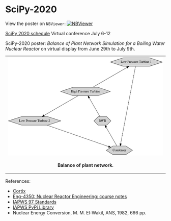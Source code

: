 # SciPy-2020

View the poster on `NBViewer`: [![NBViewer](https://raw.githubusercontent.com/jupyter/design/master/logos/Badges/nbviewer_badge.svg)](https://nbviewer.jupyter.org/github/dpploy/scipy-2020/blob/master/poster.ipynb)

[SciPy 2020 schedule](https://www.scipy2020.scipy.org/schedule)
Virtual conference July 6-12

SciPy-2020 poster: *Balance of Plant Network Simulation for a Boiling Water Nuclear Reactor* on virtual display from June 29th to July 9th.

|  |
|---|
| <img width="500" src="pictures/network-0.gv.png" title="Plant Layout">|
| <p style="text-align:center;"><b>Balance of plant network.</b></p> |


References:

 + [Cortix](https://cortix.org/)
 + [Eng-4350: Nuclear Reactor Engineering: course notes](https://github.com/dpploy/engy-4350)
 + [IAPWS 97 Standards](http://www.iapws.org/relguide/IF97-Rev.html)
 + [IAPWS PyPi Library](https://pypi.org/project/iapws/)
 + Nuclear Energy Conversion, M. M. El-Wakil, ANS, 1982, 666 pp.
